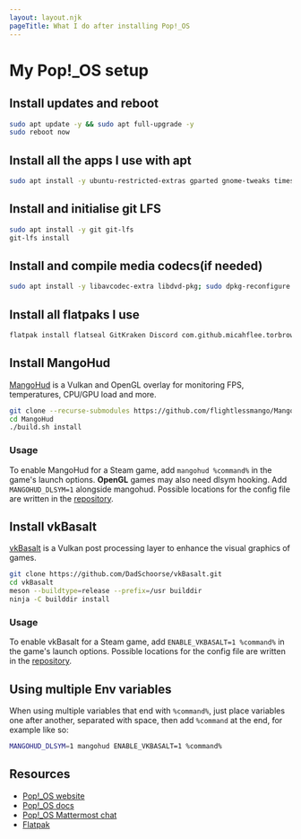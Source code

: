 ```yaml
---
layout: layout.njk
pageTitle: What I do after installing Pop!_OS
---
```


# My Pop!\_OS setup

## Install updates and reboot

```bash
sudo apt update -y && sudo apt full-upgrade -y
sudo reboot now
```

## Install all the apps I use with apt

```bash
sudo apt install -y ubuntu-restricted-extras gparted gnome-tweaks timeshift code vlc obs-studio cmatrix cowsay flameshot kazam neovim com.github.tkashkin.gamehub scrcpy neofetch texlive-latex-extra gamemode  <apps list incomplete>
```

## Install and initialise git LFS

```bash
sudo apt install -y git git-lfs
git-lfs install
```

## Install and compile media codecs(if needed)

```bash
sudo apt install -y libavcodec-extra libdvd-pkg; sudo dpkg-reconfigure libdvd-pkg
```

## Install all flatpaks I use

```bash
flatpak install flatseal GitKraken Discord com.github.micahflee.torbrowser-launcher com.google.AndroidStudio GreenWithEnvy com.unity.UnityHub im.riot.Riot org.gabmus.hydrapaper org.kde.kdenlive org.qbittorrent.qBittorrent org.telegram.desktop
```

## Install MangoHud
[MangoHud](https://github.com/flightlessmango/MangoHud) is a Vulkan and OpenGL overlay for monitoring FPS, temperatures, CPU/GPU load and more.
```bash
git clone --recurse-submodules https://github.com/flightlessmango/MangoHud.git
cd MangoHud
./build.sh install
```
### Usage
To enable MangoHud for a Steam game, add `mangohud %command%` in the game's launch options.
**OpenGL** games may also need dlsym hooking. Add `MANGOHUD_DLSYM=1` alongside mangohud.
Possible locations for the config file are written in the [repository](https://github.com/flightlessmango/MangoHud#hud-configuration).

## Install vkBasalt
[vkBasalt](https://github.com/DadSchoorse/vkBasalt) is a Vulkan post processing layer to enhance the visual graphics of games.
```bash
git clone https://github.com/DadSchoorse/vkBasalt.git
cd vkBasalt
meson --buildtype=release --prefix=/usr builddir
ninja -C builddir install
```
### Usage
To enable vkBasalt for a Steam game, add `ENABLE_VKBASALT=1 %command%` in the game's launch options.
Possible locations for the config file are written in the [repository](https://github.com/DadSchoorse/vkBasalt#configure).

## Using multiple Env variables
When using multiple variables that end with `%command%`, just place variables one after another, separated with space, then add `%command` at the end, for example like so:  
```bash
MANGOHUD_DLSYM=1 mangohud ENABLE_VKBASALT=1 %command%
```

## Resources

- [Pop!\_OS website](https://pop.system76.com/)
- [Pop!\_OS docs](https://support.system76.com/#pop)
- [Pop!\_OS Mattermost chat](https://chat.pop-os.org)
- [Flatpak](https://flatpak.org/)
